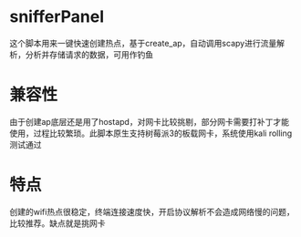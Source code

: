 # snifferPanel
这个脚本用来一键快速创建热点，基于create_ap，自动调用scapy进行流量解析，分析并存储请求的数据，可用作钓鱼
# 兼容性
由于创建ap底层还是用了hostapd，对网卡比较挑剔，部分网卡需要打补丁才能使用，过程比较繁琐。此脚本原生支持树莓派3的板载网卡，系统使用kali rolling 测试通过
# 特点
创建的wifi热点很稳定，终端连接速度快，开启协议解析不会造成网络慢的问题，比较推荐。缺点就是挑网卡
